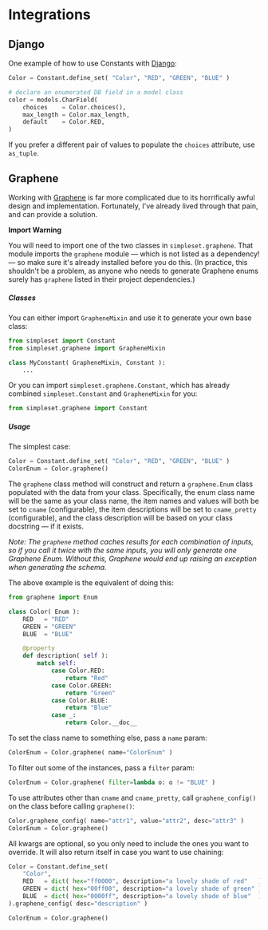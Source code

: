 # Integrations

## Django

One example of how to use Constants with [Django](https://pypi.org/projects/Django/):

```python
Color = Constant.define_set( "Color", "RED", "GREEN", "BLUE" )

# declare an enumerated DB field in a model class
color = models.CharField(
    choices    = Color.choices(),
    max_length = Color.max_length,
    default    = Color.RED,
)
```

If you prefer a different pair of values to populate the `choices` attribute, use `as_tuple`.

## Graphene

Working with [Graphene](https://pypi.org/projects/graphene/) is far more complicated due to its horrifically awful design and implementation.  Fortunately, I've already lived through that pain, and can provide a solution.

**Import Warning**

You will need to import one of the two classes in `simpleset.graphene`.  That module imports the `graphene` module — which is not listed as a dependency! — so make sure it's already installed before you do this.  (In practice, this shouldn't be a problem, as anyone who needs to generate Graphene enums surely has `graphene` listed in their project dependencies.)

##### Classes

You can either import `GrapheneMixin` and use it to generate your own base class:

```python
from simpleset import Constant
from simpleset.graphene import GrapheneMixin

class MyConstant( GrapheneMixin, Constant ):
    ...
```

Or you can import `simpleset.graphene.Constant`, which has already combined `simpleset.Constant` and `GrapheneMixin` for you:

```python
from simpleset.graphene import Constant
```

##### Usage

The simplest case:

```python
Color = Constant.define_set( "Color", "RED", "GREEN", "BLUE" )
ColorEnum = Color.graphene()
```

The `graphene` class method will construct and return a `graphene.Enum` class populated with the data from your class.  Specifically, the enum class name will be the same as your class name, the item names and values will both be set to `cname` (configurable), the item descriptions will be set to `cname_pretty` (configurable), and the class description will be based on your class docstring — if it exists.

*Note: The `graphene` method caches results for each combination of inputs, so if you call it twice with the same inputs, you will only generate one Graphene Enum.  Without this, Graphene would end up raising an exception when generating the schema.*

The above example is the equivalent of doing this:

```python
from graphene import Enum

class Color( Enum ):
    RED   = "RED"
    GREEN = "GREEN"
    BLUE  = "BLUE"

    @property
    def description( self ):
        match self:
            case Color.RED:
                return "Red"
            case Color.GREEN:
                return "Green"
            case Color.BLUE:
                return "Blue"
            case _:
                return Color.__doc__
```

To set the class name to something else, pass a `name` param:

```python
ColorEnum = Color.graphene( name="ColorEnum" )
```

To filter out some of the instances, pass a `filter` param:

```python
ColorEnum = Color.graphene( filter=lambda o: o != "BLUE" )
```

To use attributes other than `cname` and `cname_pretty`, call `graphene_config()` on the class before calling `graphene()`:

```python
Color.graphene_config( name="attr1", value="attr2", desc="attr3" )
ColorEnum = Color.graphene()
```

All kwargs are optional, so you only need to include the ones you want to override.  It will also return itself in case you want to use chaining:

```python
Color = Constant.define_set(
    "Color",
    RED   = dict( hex="ff0000", description="a lovely shade of red"   ),
    GREEN = dict( hex="00ff00", description="a lovely shade of green" ),
    BLUE  = dict( hex="0000ff", description="a lovely shade of blue"  ),
).graphene_config( desc="description" )

ColorEnum = Color.graphene()
```

